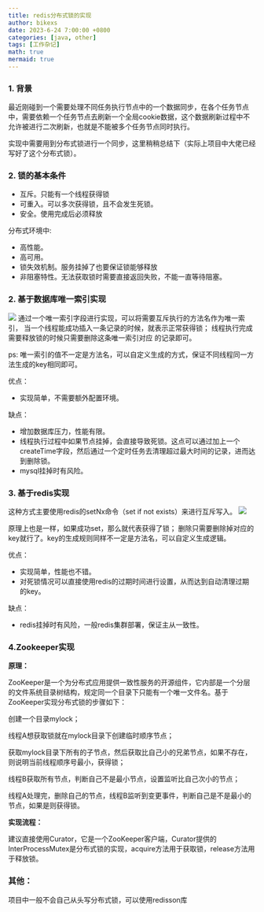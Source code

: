 ```yaml
---
title: redis分布式锁的实现
author: bikexs
date: 2023-6-24 7:00:00 +0800
categories: [java, other]
tags: [工作杂记]
math: true
mermaid: true
---
```


### 1. 背景

最近刚碰到一个需要处理不同任务执行节点中的一个数据同步，在各个任务节点中，需要依赖一个任务节点去刷新一个全局cookie数据，这个数据刷新过程中不允许被进行二次刷新，也就是不能被多个任务节点同时执行。

实现中需要用到分布式锁进行一个同步，这里稍稍总结下（实际上项目中大佬已经写好了这个分布式锁）。

### 2. 锁的基本条件
- 互斥。只能有一个线程获得锁
- 可重入。可以多次获得锁，且不会发生死锁。
- 安全。使用完成后必须释放

分布式环境中:
- 高性能。
- 高可用。
- 锁失效机制。服务挂掉了也要保证锁能够释放
- 非阻塞特性。无法获取锁时需要直接返回失败，不能一直等待阻塞。

### 2. 基于数据库唯一索引实现

![](https://z1.ax1x.com/2023/12/11/piRTTAI.png)
通过一个唯一索引字段进行实现，可以将需要互斥执行的方法名作为唯一索引，
当一个线程能成功插入一条记录的时候，就表示正常获得锁；
线程执行完成需要释放锁的时候只需要删除这条唯一索引对应 的记录即可。

ps: 唯一索引的值不一定是方法名，可以自定义生成的方式，保证不同线程同一方法生成的key相同即可。

优点：
- 实现简单，不需要额外配置环境。

缺点：
- 增加数据库压力，性能有限。
- 线程执行过程中如果节点挂掉，会直接导致死锁。这点可以通过加上一个createTime字段，然后通过一个定时任务去清理超过最大时间的记录，进而达到删除锁。
- mysql挂掉时有风险。

### 3. 基于redis实现

这种方式主要使用redis的setNx命令（set if not exists）来进行互斥写入。
![](https://z1.ax1x.com/2023/12/11/piRT7Nt.png)

原理上也是一样，如果成功set，那么就代表获得了锁；
删除只需要删除掉对应的key就行了。key的生成规则同样不一定是方法名，可以自定义生成逻辑。

优点：
- 实现简单，性能也不错。
- 对死锁情况可以直接使用redis的过期时间进行设置，从而达到自动清理过期的key。

缺点：
- redis挂掉时有风险，一般redis集群部署，保证主从一致性。

### 4.Zookeeper实现

**原理：**

ZooKeeper是一个为分布式应用提供一致性服务的开源组件，它内部是一个分层的文件系统目录树结构，规定同一个目录下只能有一个唯一文件名。基于ZooKeeper实现分布式锁的步骤如下：

创建一个目录mylock；

线程A想获取锁就在mylock目录下创建临时顺序节点；

获取mylock目录下所有的子节点，然后获取比自己小的兄弟节点，如果不存在，则说明当前线程顺序号最小，获得锁；

线程B获取所有节点，判断自己不是最小节点，设置监听比自己次小的节点；

线程A处理完，删除自己的节点，线程B监听到变更事件，判断自己是不是最小的节点，如果是则获得锁。


**实现流程：**

建议直接使用Curator，它是一个ZooKeeper客户端，Curator提供的InterProcessMutex是分布式锁的实现，acquire方法用于获取锁，release方法用于释放锁。


### 其他：
项目中一般不会自己从头写分布式锁，可以使用redisson库
